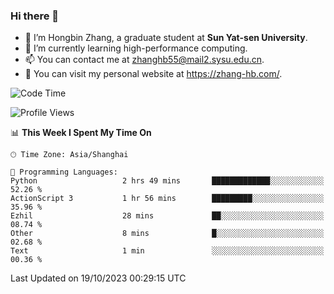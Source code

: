 ### Hi there 👋

- 🔭 I’m Hongbin Zhang, a graduate student at **Sun Yat-sen University**.
- 🌱 I’m currently learning high-performance computing.
- 📫 You can contact me at zhanghb55@mail2.sysu.edu.cn.
- 👀 You can visit my personal website at https://zhang-hb.com/.

<!--START_SECTION:waka-->
![Code Time](http://img.shields.io/badge/Code%20Time-235%20hrs%2054%20mins-blue)

![Profile Views](http://img.shields.io/badge/Profile%20Views-2-blue)

📊 **This Week I Spent My Time On** 

```text
🕑︎ Time Zone: Asia/Shanghai

💬 Programming Languages: 
Python                   2 hrs 49 mins       █████████████░░░░░░░░░░░░   52.26 % 
ActionScript 3           1 hr 56 mins        █████████░░░░░░░░░░░░░░░░   35.96 % 
Ezhil                    28 mins             ██░░░░░░░░░░░░░░░░░░░░░░░   08.74 % 
Other                    8 mins              █░░░░░░░░░░░░░░░░░░░░░░░░   02.68 % 
Text                     1 min               ░░░░░░░░░░░░░░░░░░░░░░░░░   00.36 % 
```


 Last Updated on 19/10/2023 00:29:15 UTC
<!--END_SECTION:waka-->